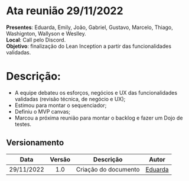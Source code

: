 # Ata reunião 29/11/2022

**Presentes**: Eduarda, Emily, João, Gabriel, Gustavo, Marcelo, Thiago, Washignton, Wallyson e Weslley.</br>
**Local**: Call pelo Discord. </br>
**Objetivo**: finalização do Lean Inception a partir das funcionalidades validadas.</br>

# Descrição:

- A equipe debateu os esforços, negócios e UX das funcionalidades validadas (revisão técnica, de negócio e UX);
- Estimou para montar o sequenciador;
- Definiu o MVP canvas;
- Marcou a próxima reunião para montar o backlog e fazer um Dojo de testes.

## Versionamento

|    Data    | Versão |       Descrição       |                  Autor                   |
| :--------: | :----: | :-------------------: | :--------------------------------------: |
| 29/11/2022 |  1.0   | Criação do documento  | [Eduarda](https://github.com/ServidioEC) |